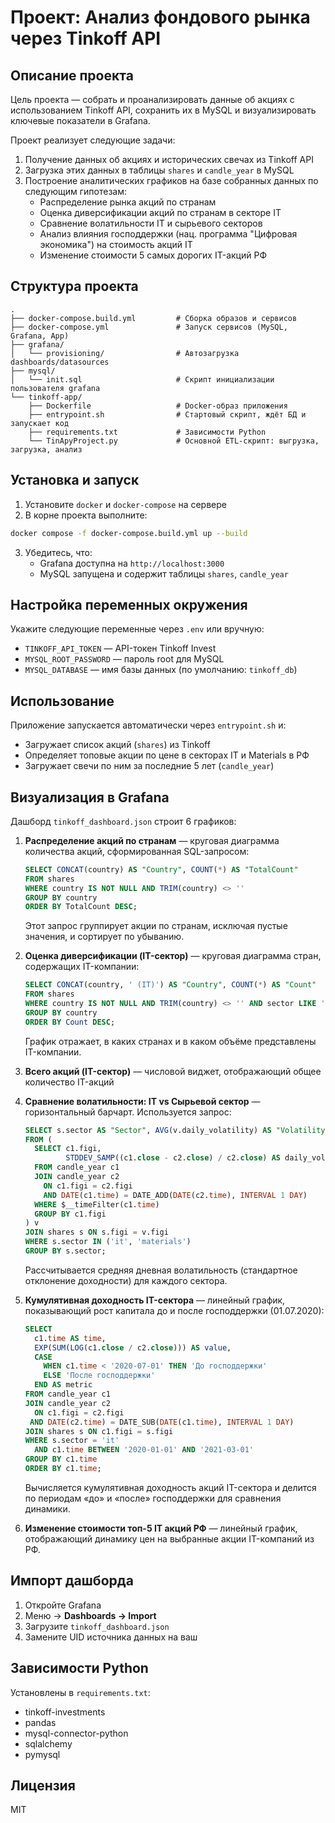 # Проект: Анализ фондового рынка через Tinkoff API

## Описание проекта

Цель проекта — собрать и проанализировать данные об акциях с использованием Tinkoff API, сохранить их в MySQL и визуализировать ключевые показатели в Grafana.

Проект реализует следующие задачи:

1. Получение данных об акциях и исторических свечах из Tinkoff API
2. Загрузка этих данных в таблицы `shares` и `candle_year` в MySQL
3. Построение аналитических графиков на базе собранных данных по следующим гипотезам:
   - Распределение рынка акций по странам
   - Оценка диверсификации акций по странам в секторе IT
   - Сравнение волатильности IT и сырьевого секторов
   - Анализ влияния господдержки (нац. программа "Цифровая экономика") на стоимость акций IT
   - Изменение стоимости 5 самых дорогих IT-акций РФ

## Структура проекта

```
.
├── docker-compose.build.yml         # Сборка образов и сервисов
├── docker-compose.yml               # Запуск сервисов (MySQL, Grafana, App)
├── grafana/
│   └── provisioning/                # Автозагрузка dashboards/datasources
├── mysql/
│   └── init.sql                     # Скрипт инициализации пользователя grafana
└── tinkoff-app/
    ├── Dockerfile                   # Docker-образ приложения
    ├── entrypoint.sh                # Стартовый скрипт, ждёт БД и запускает код
    ├── requirements.txt             # Зависимости Python
    └── TinApyProject.py             # Основной ETL-скрипт: выгрузка, загрузка, анализ
```

## Установка и запуск

1. Установите `docker` и `docker-compose` на сервере
2. В корне проекта выполните:

```bash
docker compose -f docker-compose.build.yml up --build
```

3. Убедитесь, что:
   - Grafana доступна на `http://localhost:3000`
   - MySQL запущена и содержит таблицы `shares`, `candle_year`

## Настройка переменных окружения

Укажите следующие переменные через `.env` или вручную:

- `TINKOFF_API_TOKEN` — API-токен Tinkoff Invest
- `MYSQL_ROOT_PASSWORD` — пароль root для MySQL
- `MYSQL_DATABASE` — имя базы данных (по умолчанию: `tinkoff_db`)

## Использование

Приложение запускается автоматически через `entrypoint.sh` и:
- Загружает список акций (`shares`) из Tinkoff
- Определяет топовые акции по цене в секторах IT и Materials в РФ
- Загружает свечи по ним за последние 5 лет (`candle_year`)

## Визуализация в Grafana

Дашборд `tinkoff_dashboard.json` строит 6 графиков:

1. **Распределение акций по странам** — круговая диаграмма количества акций, сформированная SQL-запросом:
   ```sql
   SELECT CONCAT(country) AS "Country", COUNT(*) AS "TotalCount"
   FROM shares
   WHERE country IS NOT NULL AND TRIM(country) <> ''
   GROUP BY country
   ORDER BY TotalCount DESC;
   ```
   Этот запрос группирует акции по странам, исключая пустые значения, и сортирует по убыванию.

2. **Оценка диверсификации (IT-сектор)** — круговая диаграмма стран, содержащих IT-компании:
   ```sql
   SELECT CONCAT(country, ' (IT)') AS "Country", COUNT(*) AS "Count"
   FROM shares
   WHERE country IS NOT NULL AND TRIM(country) <> '' AND sector LIKE '%IT%'
   GROUP BY country
   ORDER BY Count DESC;
   ```
   График отражает, в каких странах и в каком объёме представлены IT-компании.

3. **Всего акций (IT-сектор)** — числовой виджет, отображающий общее количество IT-акций

4. **Сравнение волатильности: IT vs Сырьевой сектор** — горизонтальный барчарт. Используется запрос:
   ```sql
   SELECT s.sector AS "Sector", AVG(v.daily_volatility) AS "Volatility"
   FROM (
     SELECT c1.figi,
            STDDEV_SAMP((c1.close - c2.close) / c2.close) AS daily_volatility
     FROM candle_year c1
     JOIN candle_year c2 
       ON c1.figi = c2.figi 
       AND DATE(c1.time) = DATE_ADD(DATE(c2.time), INTERVAL 1 DAY)
     WHERE $__timeFilter(c1.time)
     GROUP BY c1.figi
   ) v
   JOIN shares s ON s.figi = v.figi
   WHERE s.sector IN ('it', 'materials')
   GROUP BY s.sector;
   ```
   Рассчитывается средняя дневная волатильность (стандартное отклонение доходности) для каждого сектора.

5. **Кумулятивная доходность IT-сектора** — линейный график, показывающий рост капитала до и после господдержки (01.07.2020):
   ```sql
   SELECT
     c1.time AS time,
     EXP(SUM(LOG(c1.close / c2.close))) AS value,
     CASE
       WHEN c1.time < '2020-07-01' THEN 'До господдержки'
       ELSE 'После господдержки'
     END AS metric
   FROM candle_year c1
   JOIN candle_year c2
     ON c1.figi = c2.figi
    AND DATE(c2.time) = DATE_SUB(DATE(c1.time), INTERVAL 1 DAY)
   JOIN shares s ON c1.figi = s.figi
   WHERE s.sector = 'it'
     AND c1.time BETWEEN '2020-01-01' AND '2021-03-01'
   GROUP BY c1.time
   ORDER BY c1.time;
   ```
   Вычисляется кумулятивная доходность акций IT-сектора и делится по периодам «до» и «после» господдержки для сравнения динамики.

6. **Изменение стоимости топ-5 IT акций РФ** — линейный график, отображающий динамику цен на выбранные акции IT-компаний из РФ.

## Импорт дашборда

1. Откройте Grafana
2. Меню → **Dashboards → Import**
3. Загрузите `tinkoff_dashboard.json`
4. Замените UID источника данных на ваш

## Зависимости Python

Установлены в `requirements.txt`:
- tinkoff-investments
- pandas
- mysql-connector-python
- sqlalchemy
- pymysql

## Лицензия

MIT
